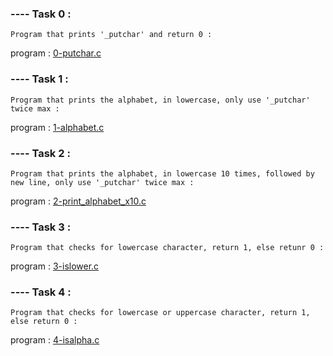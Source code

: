 ### ---- Task 0 :

    Program that prints '_putchar' and return 0 : 

program : [0-putchar.c](https://github.com/Mylliah/holbertonschool-low_level_programming/blob/main/functions_nested_loops/0-putchar.c)

### ---- Task 1 :

    Program that prints the alphabet, in lowercase, only use '_putchar' twice max :

program : [1-alphabet.c](https://github.com/Mylliah/holbertonschool-low_level_programming/blob/main/functions_nested_loops/1-alphabet.c)


### ---- Task 2 :

    Program that prints the alphabet, in lowercase 10 times, followed by new line, only use '_putchar' twice max :

program : [2-print_alphabet_x10.c](https://github.com/Mylliah/holbertonschool-low_level_programming/blob/main/functions_nested_loops/2-print_alphabet_x10.c)


### ---- Task 3 : 

    Program that checks for lowercase character, return 1, else retunr 0 : 

program : [3-islower.c](https://github.com/Mylliah/holbertonschool-low_level_programming/blob/main/functions_nested_loops/3-islower.c)


### ---- Task 4 : 

    Program that checks for lowercase or uppercase character, return 1, else return 0 :

program : [4-isalpha.c](https://github.com/Mylliah/holbertonschool-low_level_programming/blob/main/functions_nested_loops/4-isalpha.c)



